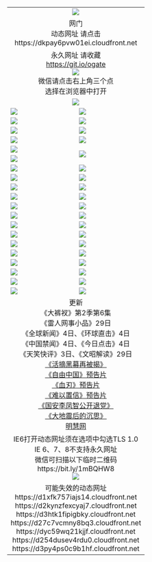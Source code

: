 ﻿<table>
  <tr></tr>
  <tr><td colspan=2 align=center><img src="https://cloud.githubusercontent.com/assets/11880933/13434984/f430fae2-e012-11e5-814f-c2df1e82b247.jpg" /></td></tr>
  <tr><td colspan=2 align=center>网门<br>动态网址 请点击
<br>https://dkpay6pvw01ei.cloudfront.net
    </td>
  </tr>
  <tr>
    <td colspan=2 align=center>永久网址 请收藏<br/><a href="https://git.io/ogate" target="_blank">https://git.io/ogate</a><br/><a href="https://dkpay6pvw01ei.cloudfront.net/Up/0WMGDL2.png" target="_blank"><img src="https://dkpay6pvw01ei.cloudfront.net/Up/0WMGD2.png"/></a>
    <br>微信请点击右上角三个点<br>选择在浏览器中打开<br></td>
  </tr>
  <tr>
    <td colspan=2 align=center><a href="https://dkpay6pvw01ei.cloudfront.net/ogUP.aspx?name=0oGate.apk" target="_blank"><img src="https://dkpay6pvw01ei.cloudfront.net/Up/0WMAZ.jpg" /></a></td>
  </tr>
  <tr>
    <td><a href="https://dkpay6pvw01ei.cloudfront.net/ogNice.aspx" target="_blank"><img src="https://dkpay6pvw01ei.cloudfront.net/Up/0WCYY.jpg" /></a></td>
    <td><a href="https://dkpay6pvw01ei.cloudfront.net/onCO.aspx?ob=600%E4%BA%8B%E7%89%A9&op=%E5%A2%9E%E5%88%A0%E6%94%B9&args=WH1~%23%E7%B1%BB%E5%9E%8B6%E6%96%B0%E9%97%BB%7c%23%E7%B1%BB%E5%9E%8B6%E8%AF%84%E8%AE%BA&mode=" target="_blank"><img src="https://dkpay6pvw01ei.cloudfront.net/Up/0WZTT.jpg" /></a></td> 
  </tr>
  <tr>
    <td><a href="https://dkpay6pvw01ei.cloudfront.net/ogDY.aspx" target="_blank"><img src="https://dkpay6pvw01ei.cloudfront.net/Up/0FK.jpg" /></a></td>
    <td><a href="https://dkpay6pvw01ei.cloudfront.net/ogST.aspx" target="_blank"><img src="https://dkpay6pvw01ei.cloudfront.net/Up/0ST.jpg" /></a></td> 
  </tr>
  <tr>
    <!--td rowspan=2><a href="https://dkpay6pvw01ei.cloudfront.net/ogUP.aspx?name=WJ.mp4&count=T:1,480P:1" target="_blank"><img src="https://dkpay6pvw01ei.cloudfront.net/Up/WJ.jpg" /></a></td-->
    <td><a href="https://dkpay6pvw01ei.cloudfront.net/ogUP.aspx?name=11DKC.mp4&count=T:2,2:6,1:16" target="_blank"><img src="https://dkpay6pvw01ei.cloudfront.net/Up/11DKC.jpg" /></a></td> 
    <td><div><a href="https://dkpay6pvw01ei.cloudfront.net/ogUP.aspx?name=LRWS.mp4&count=7B:8,6B:44,5A:10,5B:35,4A:14,4B:19,3A:10,3B:26,2A:16,2B:21,1A:23,1B:29&current=7B:8" target="_blank"><img src="https://dkpay6pvw01ei.cloudfront.net/Up/LRWS.jpg" /></a></td>
   </tr>
  <tr>
    <td><a href="https://dkpay6pvw01ei.cloudfront.net/ogUP.aspx?name=LRSH.mp4&count=W:13,2:10" target="_blank"><img src="https://dkpay6pvw01ei.cloudfront.net/Up/LRSH.jpg" /></a></td>
    <td><a href="https://dkpay6pvw01ei.cloudfront.net/ogNiceVedio.aspx" target="_blank"><img src="https://dkpay6pvw01ei.cloudfront.net/Up/TGKDY.jpg" /></a></td>
  </tr>
  <tr>
    <td><a href="https://dkpay6pvw01ei.cloudfront.net/ogUP.aspx?name=JQR.mp4&count=2" target="_blank"><img src="https://dkpay6pvw01ei.cloudfront.net/Up/JQR.jpg" /></a></td>   
    <td rowspan=2><a href="https://dkpay6pvw01ei.cloudfront.net/ogUP.aspx?name=JP.mp4&count=9" target="_blank"><img src="https://dkpay6pvw01ei.cloudfront.net/Up/JP.jpg" /></td>
  </tr>
  <tr>
    <td><a href="https://dkpay6pvw01ei.cloudfront.net/ogUP.aspx?name=WH.mp4" target="_blank"><img src="https://dkpay6pvw01ei.cloudfront.net/Up/WH.jpg" /></a></td>
  </tr>
  <tr>
    <td><a href="https://dkpay6pvw01ei.cloudfront.net/ogUP.aspx?name=SSZJ.mp4&count=SP:6,480P:8" target="_blank"><img src="https://dkpay6pvw01ei.cloudfront.net/Up/SSZJ.jpg" /></a></td>
    <td><a href="https://dkpay6pvw01ei.cloudfront.net/ogUP.aspx?name=ZY.mp4&count=2015:16" target="_blank"><img src="https://dkpay6pvw01ei.cloudfront.net/Up/ZY.jpg" /></a</td>
  </tr>
  <tr>
    <td><a href="https://dkpay6pvw01ei.cloudfront.net/ogUP.aspx?name=XTFY.mp4&count=B:2,A:24" target="_blank"><img src="https://dkpay6pvw01ei.cloudfront.net/Up/XTFY.jpg" /></a></td>
    <td><a href="https://dkpay6pvw01ei.cloudfront.net/ogUP.aspx?name=1XQK.mp4&count=13" target="_blank"><img src="https://dkpay6pvw01ei.cloudfront.net/Up/1XQK.jpg" /></a</td>
  </tr>
  <tr>
    <td><a href="https://dkpay6pvw01ei.cloudfront.net/ogUP.aspx?name=1LYF.mp4&count=2" target="_blank"><img src="https://dkpay6pvw01ei.cloudfront.net/Up/1LYF0.jpg" /></a></td>
    <td><a href="https://dkpay6pvw01ei.cloudfront.net/ogUP.aspx?name=1ZGC.mp4&count=6" target="_blank"><img src="https://dkpay6pvw01ei.cloudfront.net/Up/1ZGC0.jpg" /></a></td>
  </tr>
  <tr>
    <td><a href="https://dkpay6pvw01ei.cloudfront.net/ogUP.aspx?name=1ZKM.mp4&count=3&current=3" target="_blank"><img src="https://dkpay6pvw01ei.cloudfront.net/Up/1ZKM0.jpg" /></a></td>  
    <td><a href="https://dkpay6pvw01ei.cloudfront.net/ogUP.aspx?name=1WWY.mp4&count=6&current=6" target="_blank"><img src="https://dkpay6pvw01ei.cloudfront.net/Up/1WWY0.jpg" /></a></td>
  </tr>
  <tr>
    <td><a href="https://dkpay6pvw01ei.cloudfront.net/ogUP.aspx?name=10JGY.mp4&count=3" target="_blank"><img src="https://dkpay6pvw01ei.cloudfront.net/Up/10JGY0.jpg" /></a></td>
    <td><a href="https://dkpay6pvw01ei.cloudfront.net/ogUP.aspx?name=10CYS.mp4&count=2" target="_blank"><img src="https://dkpay6pvw01ei.cloudfront.net/Up/10CYS0.jpg" /></a></td>
  </tr>
  <tr>
    <td><a href="https://dkpay6pvw01ei.cloudfront.net/ogUP.aspx?name=4SQQ.mp4&count=201603:4,201602:20,201601:21&current=201603:4" target="_blank"><img src="https://dkpay6pvw01ei.cloudfront.net/Up/4SQQ0.jpg"/></a></td>
    <td><a href="https://dkpay6pvw01ei.cloudfront.net/ogUP.aspx?name=4SHQ.mp4&count=201603:4,201602:27,201601:28&current=201603:4" target="_blank"><img src="https://dkpay6pvw01ei.cloudfront.net/Up/4SHQ0.jpg"/></a></td>
  </tr>
  <tr>
    <td><a href="https://dkpay6pvw01ei.cloudfront.net/ogUP.aspx?name=4SZG.mp4&count=201603:4,201602:21,201601:23&current=201603:4" target="_blank"><img src="https://dkpay6pvw01ei.cloudfront.net/Up/4SZG0.jpg"/></a></td>
    <td><a href="https://dkpay6pvw01ei.cloudfront.net/ogUP.aspx?name=4SDJ.mp4&count=201603A:4,201603B:4,201602A:24,201602B:7,201601A:48,201601B:6&current=201603A:4" target="_blank"><img src="https://dkpay6pvw01ei.cloudfront.net/Up/4SDJ0.jpg"/></a></td>
  </tr>
  <tr>
    <td><a href="https://dkpay6pvw01ei.cloudfront.net/ogUP.aspx?name=4CTX.mp4&count=201603:1,201602:3,201601:4&current=201603:1" target="_blank"><img src="https://dkpay6pvw01ei.cloudfront.net/Up/4CTX0.jpg"/></a></td>
    <td><a href="https://dkpay6pvw01ei.cloudfront.net/ogUP.aspx?name=4CWZ.mp4&count=201602:4,201601:4&current=201602:4" target="_blank"><img src="https://dkpay6pvw01ei.cloudfront.net/Up/4CWZ0.jpg"/></a></td>
  </tr>
  <tr>
    <td><a href="https://dkpay6pvw01ei.cloudfront.net/onUP.aspx?name=https://d2t6x1lwzcff38.cloudfront.net/" target="_blank"><img src="https://dkpay6pvw01ei.cloudfront.net/Up/0DTW.jpg"/></a></td>
    <td><a href="https://dkpay6pvw01ei.cloudfront.net/onUP.aspx?name=https://d240ns8up8earz.cloudfront.net/acenter/" target="_blank"><img src="https://dkpay6pvw01ei.cloudfront.net/Up/0TDW.jpg" /></a></td>
  </tr>
  <tr>
    <td><a href="https://dkpay6pvw01ei.cloudfront.net/onUP.aspx?name=https://d4508d6vomz2p.cloudfront.net/gb/nsc413.htm" target="_blank"><img src="https://dkpay6pvw01ei.cloudfront.net/Up/0DJY.jpg" /></a></td>
    <td><a href="https://dkpay6pvw01ei.cloudfront.net/onUP.aspx?name=https://d3bxwq7vzudb5l.cloudfront.net/xtr/gb/prog204.html" target="_blank"><img src="https://dkpay6pvw01ei.cloudfront.net/Up/0XTR.jpg" /></a></td>
  </tr>
  <tr>
    <td><a href="https://dkpay6pvw01ei.cloudfront.net/onUP.aspx?name=https://d3aj00iefsmfgc.cloudfront.net/" target="_blank"><img src="https://dkpay6pvw01ei.cloudfront.net/Up/0MHW.jpg" /></a></td>
    <td><a href="https://dkpay6pvw01ei.cloudfront.net/onUP.aspx?name=https://d1lcj91uv80klr.cloudfront.net/" target="_blank"><img src="https://dkpay6pvw01ei.cloudfront.net/Up/0ZJW.jpg" /></a></td>
  </tr>
  <tr>
    <td><a href="https://dkpay6pvw01ei.cloudfront.net/ogUP.aspx?name=0FG.zip" target="_blank"><img src="https://dkpay6pvw01ei.cloudfront.net/Up/0FG.jpg" /></a></td>
    <td><a href="https://dkpay6pvw01ei.cloudfront.net/ogUP.aspx?name=0FGA.apk" target="_blank"><img src="https://dkpay6pvw01ei.cloudfront.net/Up/0FGA.jpg" /></a></td>
  </tr>
  <tr>
    <td><a href="https://dkpay6pvw01ei.cloudfront.net/ogUP.aspx?name=0U.zip" target="_blank"><img src="https://dkpay6pvw01ei.cloudfront.net/Up/0U.jpg" /></a></td>
    <td><a href="https://dkpay6pvw01ei.cloudfront.net/ogUP.aspx?name=0UA.apk" target="_blank"><img src="https://dkpay6pvw01ei.cloudfront.net/Up/0UA.jpg" /></a></td>
  </tr>
  <tr>
    <td><a href="https://dkpay6pvw01ei.cloudfront.net/ogUP.aspx?name=0iPPOTV.zip" target="_blank"><img src="https://dkpay6pvw01ei.cloudfront.net/Up/0iPPOTV.jpg" /></a></td>
    <td><a href="https://dkpay6pvw01ei.cloudfront.net/ogUP.aspx?name=0iNTD.apk" target="_blank"><img src="https://dkpay6pvw01ei.cloudfront.net/Up/0iNTD.jpg" /></a></td>
  </tr>
  <tr>
    <td colspan=2 align=center>更新<br>
      《大裤衩》第2季第6集<br>
      《雷人网事小品》29日<br>
      《全球新闻》4日、《环球直击》4日<br>
      《中国禁闻》4日、《今日点击》4日<br>
      《天笑快评》3日、《文昭解读》29日<br>
      <a href="https://dkpay6pvw01ei.cloudfront.net/ogUP.aspx?name=SSZJ480P9.mp4" target="_blank">《活摘黑幕再被揭》</a><br>
      <a href="https://dkpay6pvw01ei.cloudfront.net/ogUP.aspx?name=11ZYZG0.mp4" target="_blank">《自由中国》预告片</a><br>
      <a href="https://dkpay6pvw01ei.cloudfront.net/ogUP.aspx?name=11XR.mp4" target="_blank">《血刃》预告片</a><br>
      <a href="https://dkpay6pvw01ei.cloudfront.net/ogUP.aspx?name=11NYZX.mp4&count=2" target="_blank">《难以置信》预告片</a><br>
      <a href="https://dkpay6pvw01ei.cloudfront.net/ogUP.aspx?name=4LFZ.mp4" target="_blank">《国安李凤智公开退党》</a><br>
      <a href="https://dkpay6pvw01ei.cloudfront.net/ogUP.aspx?name=4DDZHDCS.mp4" target="_blank">《大地震后的沉思》</a><br>
      <a href="https://dkpay6pvw01ei.cloudfront.net/onUP.aspx?name=https://www.minghui.org/" target="_blank">明慧网</a></td>
    </td>
  </tr>
  <tr>
    <td colspan=2 align=center>IE6打开动态网址须在选项中勾选TLS 1.0<br/>IE 6、7、8不支持永久网址<br/>
      微信可扫描以下临时二维码<br/>https://bit.ly/1mBQHW8<br/><a href="https://dkpay6pvw01ei.cloudfront.net/Up/0WMGDL3.png" target="_blank"><img src="https://dkpay6pvw01ei.cloudfront.net/Up/0WMGD3.png"/></a><br>
  </tr>
  <tr>
    <td colspan=2 align=center>可能失效的动态网址
<br>https://d1xfk757iajs14.cloudfront.net
<br>https://d2kynzfexcyaj7.cloudfront.net
<br>https://d3htk1fipigbky.cloudfront.net
<br>https://d27c7vcmny8bq3.cloudfront.net
<br>https://dyc59wq21kjjf.cloudfront.net
<br>https://d254dusev4rdu0.cloudfront.net
<br>https://d3py4ps0c9b1hf.cloudfront.net
    </td>
  </tr>
</table>
